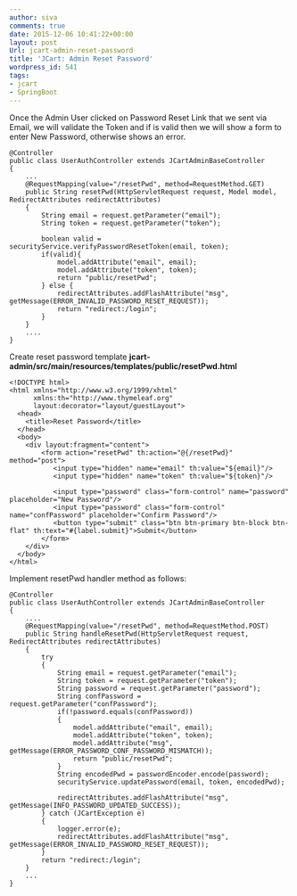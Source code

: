 ```yaml
---
author: siva
comments: true
date: 2015-12-06 10:41:22+00:00
layout: post
Url: jcart-admin-reset-password
title: 'JCart: Admin Reset Password'
wordpress_id: 541
tags:
- jcart
- SpringBoot
---
```


Once the Admin User clicked on Password Reset Link that we sent via Email, we will validate the Token and if is valid then we will show a form to enter New Password, otherwise shows an error. 


    
    
    @Controller
    public class UserAuthController extends JCartAdminBaseController
    {
    	...
    	@RequestMapping(value="/resetPwd", method=RequestMethod.GET)
    	public String resetPwd(HttpServletRequest request, Model model, RedirectAttributes redirectAttributes)
    	{
    		String email = request.getParameter("email");
    		String token = request.getParameter("token");
    		
    		boolean valid = securityService.verifyPasswordResetToken(email, token);
    		if(valid){
    			model.addAttribute("email", email);
    			model.addAttribute("token", token);			
    			return "public/resetPwd";	
    		} else {
    			redirectAttributes.addFlashAttribute("msg", getMessage(ERROR_INVALID_PASSWORD_RESET_REQUEST));
    			return "redirect:/login";
    		}		
    	}
    	....
    }
    



Create reset password template **jcart-admin/src/main/resources/templates/public/resetPwd.html**


    
    
    <!DOCTYPE html>
    <html xmlns="http://www.w3.org/1999/xhtml" 
    	  xmlns:th="http://www.thymeleaf.org"
          layout:decorator="layout/guestLayout">
      <head>
        <title>Reset Password</title>
      </head>
      <body>
      	<div layout:fragment="content">    
            <form action="resetPwd" th:action="@{/resetPwd}" method="post">
               <input type="hidden" name="email" th:value="${email}"/>
               <input type="hidden" name="token" th:value="${token}"/>           
              
               <input type="password" class="form-control" name="password" placeholder="New Password"/>            
               <input type="password" class="form-control" name="confPassword" placeholder="Confirm Password"/>           
               <button type="submit" class="btn btn-primary btn-block btn-flat" th:text="#{label.submit}">Submit</button>                      
            </form>                   
    	</div>
      </body>
    </html>
    



Implement resetPwd handler method as follows:


    
    
    @Controller
    public class UserAuthController extends JCartAdminBaseController
    {
    	....
    	@RequestMapping(value="/resetPwd", method=RequestMethod.POST)
    	public String handleResetPwd(HttpServletRequest request, RedirectAttributes redirectAttributes)
    	{
    		try
    		{
    			String email = request.getParameter("email");
    			String token = request.getParameter("token");
    			String password = request.getParameter("password");
    			String confPassword = request.getParameter("confPassword");
    			if(!password.equals(confPassword))
    			{
    				model.addAttribute("email", email);
    				model.addAttribute("token", token);	
    				model.addAttribute("msg", getMessage(ERROR_PASSWORD_CONF_PASSWORD_MISMATCH));
    				return "public/resetPwd";
    			}
    			String encodedPwd = passwordEncoder.encode(password);
    			securityService.updatePassword(email, token, encodedPwd);
    			
    			redirectAttributes.addFlashAttribute("msg", getMessage(INFO_PASSWORD_UPDATED_SUCCESS));
    		} catch (JCartException e)
    		{
    			logger.error(e);
    			redirectAttributes.addFlashAttribute("msg", getMessage(ERROR_INVALID_PASSWORD_RESET_REQUEST));
    		}
    		return "redirect:/login";
    	}
    	...
    }
    
